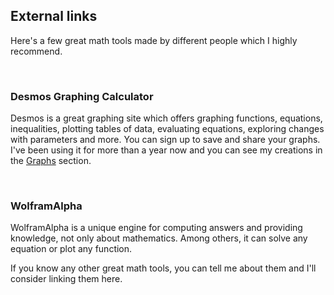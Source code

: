## External links

Here's a few great math tools made by different people which I highly recommend.

<br/>

<MdImage img="desmos-icon.png" alt="Desmos"></MdImage>

### Desmos Graphing Calculator

Desmos is a great graphing site which offers graphing functions, equations, inequalities, plotting tables of data, evaluating equations, exploring changes with parameters and more. You can sign up to save and share your graphs. I've been using it for more than a year now and you can see my creations in the [Graphs](/graphs) section.

<br/>

<MdImage img="wolframalpha-icon.png" alt="Desmos" width="256" height="125"></MdImage>

### WolframAlpha

WolframAlpha is a unique engine for computing answers and providing knowledge, not only about mathematics. Among others, it can solve any equation or plot any function.

If you know any other great math tools, you can tell me about them and I'll consider linking them here.